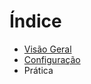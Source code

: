 Índice
======

* [Visão Geral](visao_geral/README.md)
* [Configuração](configuracao/README.md)
* Prática